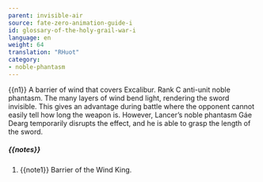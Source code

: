```yaml
---
parent: invisible-air
source: fate-zero-animation-guide-i
id: glossary-of-the-holy-grail-war-i
language: en
weight: 64
translation: "RHuot"
category:
- noble-phantasm
---
```


{{n1}}
A barrier of wind that covers Excalibur. Rank C anti-unit noble phantasm. The many layers of wind bend light, rendering the sword invisible. This gives an advantage during battle where the opponent cannot easily tell how long the weapon is. However, Lancer’s noble phantasm Gáe Dearg temporarily disrupts the effect, and he is able to grasp the length of the sword.

##### {{notes}}

1. {{note1}} Barrier of the Wind King.
